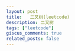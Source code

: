 ```yaml
---
layout: post
title:   二叉树(leetcode)
description: 二叉树
tags: ["leetcode"]
giscus_comments: true
related_posts: false
---
```

